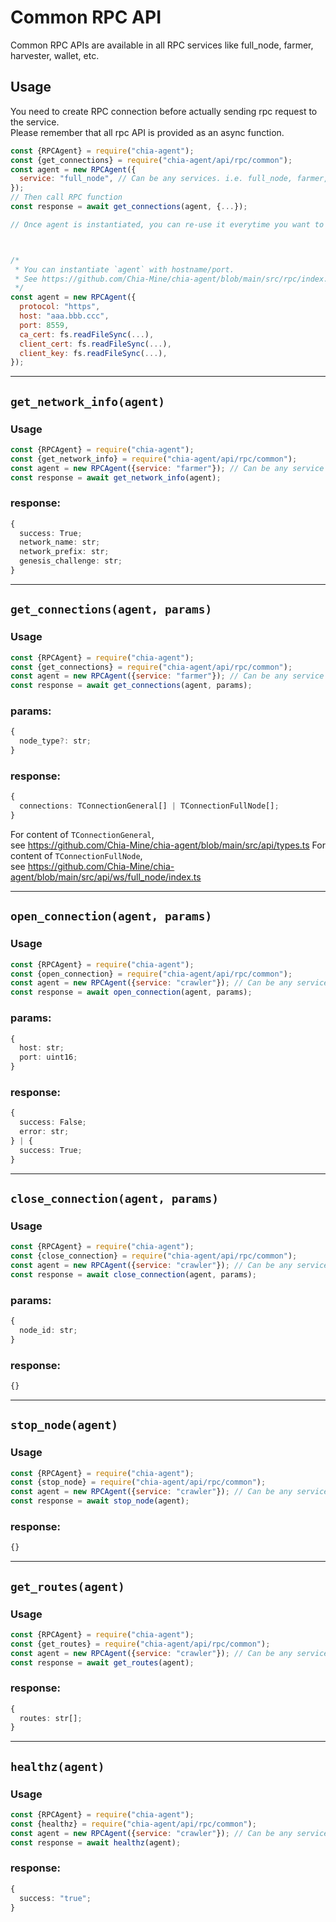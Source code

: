 # Common RPC API

Common RPC APIs are available in all RPC services like full_node, farmer, harvester, wallet, etc.

## Usage
You need to create RPC connection before actually sending rpc request to the service.  
Please remember that all rpc API is provided as an async function.
```js
const {RPCAgent} = require("chia-agent");
const {get_connections} = require("chia-agent/api/rpc/common");
const agent = new RPCAgent({
  service: "full_node", // Can be any services. i.e. full_node, farmer, harvester, wallet, crawler
});
// Then call RPC function
const response = await get_connections(agent, {...});

// Once agent is instantiated, you can re-use it everytime you want to request crawler API.



/*
 * You can instantiate `agent` with hostname/port.
 * See https://github.com/Chia-Mine/chia-agent/blob/main/src/rpc/index.ts
 */
const agent = new RPCAgent({
  protocol: "https",
  host: "aaa.bbb.ccc",
  port: 8559,
  ca_cert: fs.readFileSync(...),
  client_cert: fs.readFileSync(...),
  client_key: fs.readFileSync(...),
});
```

---

## `get_network_info(agent)`
### Usage
```js
const {RPCAgent} = require("chia-agent");
const {get_network_info} = require("chia-agent/api/rpc/common");
const agent = new RPCAgent({service: "farmer"}); // Can be any service like full_node, harvester, etc...
const response = await get_network_info(agent);
```
### response:
```typescript
{
  success: True;
  network_name: str;
  network_prefix: str;
  genesis_challenge: str;
}
```

---

## `get_connections(agent, params)`
### Usage
```js
const {RPCAgent} = require("chia-agent");
const {get_connections} = require("chia-agent/api/rpc/common");
const agent = new RPCAgent({service: "farmer"}); // Can be any service like full_node, harvester, etc...
const response = await get_connections(agent, params);
```
### params:
```typescript
{
  node_type?: str;
}
```
### response:
```typescript
{
  connections: TConnectionGeneral[] | TConnectionFullNode[];
}
```
For content of `TConnectionGeneral`,  
see https://github.com/Chia-Mine/chia-agent/blob/main/src/api/types.ts
For content of `TConnectionFullNode`,  
see https://github.com/Chia-Mine/chia-agent/blob/main/src/api/ws/full_node/index.ts

---

## `open_connection(agent, params)`
### Usage
```js
const {RPCAgent} = require("chia-agent");
const {open_connection} = require("chia-agent/api/rpc/common");
const agent = new RPCAgent({service: "crawler"}); // Can be any service like full_node, harvester, etc...
const response = await open_connection(agent, params);
```
### params:
```typescript
{
  host: str;
  port: uint16;
}
```
### response:
```typescript
{
  success: False;
  error: str;
} | {
  success: True;
}
```

---

## `close_connection(agent, params)`
### Usage
```js
const {RPCAgent} = require("chia-agent");
const {close_connection} = require("chia-agent/api/rpc/common");
const agent = new RPCAgent({service: "crawler"}); // Can be any service like full_node, harvester, etc...
const response = await close_connection(agent, params);
```
### params:
```typescript
{
  node_id: str;
}
```
### response:
```typescript
{}
```

---

## `stop_node(agent)`
### Usage
```js
const {RPCAgent} = require("chia-agent");
const {stop_node} = require("chia-agent/api/rpc/common");
const agent = new RPCAgent({service: "crawler"}); // Can be any service like full_node, harvester, etc...
const response = await stop_node(agent);
```
### response:
```typescript
{}
```

---

## `get_routes(agent)`
### Usage
```js
const {RPCAgent} = require("chia-agent");
const {get_routes} = require("chia-agent/api/rpc/common");
const agent = new RPCAgent({service: "crawler"}); // Can be any service like full_node, harvester, etc...
const response = await get_routes(agent);
```
### response:
```typescript
{
  routes: str[];
}
```

---

## `healthz(agent)`
### Usage
```js
const {RPCAgent} = require("chia-agent");
const {healthz} = require("chia-agent/api/rpc/common");
const agent = new RPCAgent({service: "crawler"}); // Can be any service like full_node, harvester, etc...
const response = await healthz(agent);
```
### response:
```typescript
{
  success: "true";
}
```
